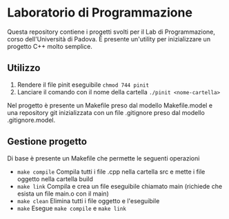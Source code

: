 # Laboratorio di Programmazione

Questa repository contiene i progetti svolti per il Lab di Programmazione, corso dell'Università di Padova.
È presente un'utility per inizializzare un progetto C++ molto semplice.

## Utilizzo

1. Rendere il file pinit eseguibile `chmod 744 pinit`
2. Lanciare il comando con il nome della cartella `./pinit <nome-cartella>`

Nel progetto è presente un Makefile preso dal modello Makefile.model e una repository git inizializzata con un file .gitignore preso dal modello .gitignore.model.

## Gestione progetto

Di base è presente un Makefile che permette le seguenti operazioni
- `make compile` Compila tutti i file .cpp nella cartella src e mette i file oggetto nella cartella build
- `make link` Compila e crea un file eseguibile chiamato main (richiede che esista un file main.o con il main)
- `make clean` Elimina tutti i file oggetto e l'eseguibile
- `make` Esegue `make compile` e `make link`
